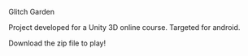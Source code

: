 Glitch Garden

Project developed for a Unity 3D online course. Targeted for android.

Download the zip file to play!

